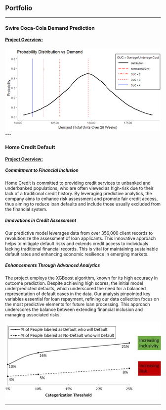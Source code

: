 ## Portfolio
---
### Swire Coca-Cola Demand Prediction 
#### [Project Overview:](https://github.com/GustavVollo/Demand_prediction_Swire-CC)

<img src="/Prediction_demand.png?raw=true"/>
---

### Home Credit Default

#### [Project Overview:](https://github.com/GustavVollo/Home-Credit-Default-Project)

##### Commitment to Financial Inclusion
Home Credit is committed to providing credit services to unbanked and underbanked populations, who are often viewed as high-risk due to their lack of a traditional credit history. By leveraging predictive analytics, the company aims to enhance risk assessment and promote fair credit access, thus aiming to reduce loan defaults and include those usually excluded from the financial system.

##### Innovations in Credit Assessment
Our predictive model leverages data from over 356,000 client records to revolutionize the assessment of loan applicants. This innovative approach helps to mitigate default risks and extends credit access to individuals lacking traditional financial records. This is vital for maintaining sustainable default rates and enhancing economic resilience in emerging markets.

##### Enhancements Through Advanced Analytics
The project employs the XGBoost algorithm, known for its high accuracy in outcome prediction. Despite achieving high scores, the initial model underpredicted defaults, which underscored the need for a balanced representation of default cases in the data. Our analysis pinpointed key variables essential for loan repayment, refining our data collection focus on the most predictive elements for future loan processing. This approach underscores the balance between extending financial inclusion and managing associated risks.

<img src="/Capture2.JPG?raw=true"/>


---





